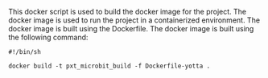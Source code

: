 This docker script is used to build the docker image for the project. The docker image is used to run the project in a containerized environment. The docker image is built using the Dockerfile. The docker image is built using the following command:
```
#!/bin/sh

docker build -t pxt_microbit_build -f Dockerfile-yotta . 
```